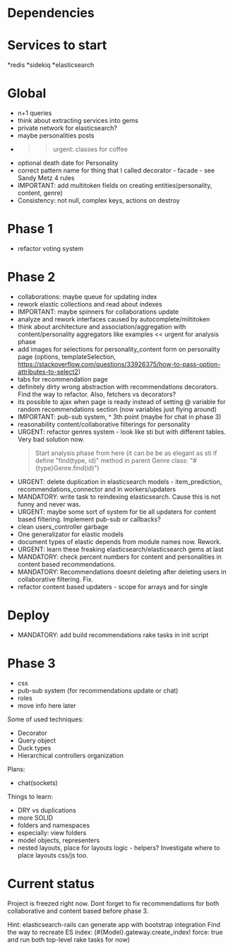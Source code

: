 # Dependencies

# Services to start
*redis
*sidekiq
*elasticsearch

# Global
* n+1 queries
* think about extracting services into gems
* private network for elasticsearch?
* maybe personalities posts
* >> urgent: classes for coffee
* optional death date for Personality
* correct pattern name for thing that I called decorator - facade - see Sandy Metz 4 rules
* IMPORTANT: add multitoken fields on creating entities(personality, content, genre)
* Consistency: not null, complex keys, actions on destroy

# Phase 1
* refactor voting system

# Phase 2
* collaborations: maybe queue for updating index
* rework elastic collections and read about indexes
* IMPORTANT: maybe spinners for collaborations update
* analyze and rework interfaces caused by autocomplete/miltitoken
* think about architecture and association/aggregation with content/personality aggregators like examples << urgent for analysis phase
* add images for selections for personality_content form on personality page
    (options, templateSelection, https://stackoverflow.com/questions/33926375/how-to-pass-option-attributes-to-select2)
* tabs for recommendation page
* definitely dirty wrong abstraction with recommendations decorators. Find the way to refactor. Also, fetchers vs decorators?
* its possible to ajax when page is ready instead of setting @ variable for random recommendations section (now variables just flying around)
* IMPORTANT: pub-sub system, ^ 3th point (maybe for chat in phase 3)
* reasonability content/collaborative filterings for personality
* URGENT: refactor genres system - look like sti but with different tables. Very bad solution now.
  > Start analysis phase from here
  >(it can be be as elegant as sti if define "find(type, id)" method in parent Genre class: "#{type}Genre.find(id)")
* URGENT: delete duplication in elasticsearch models - item_prediction, recommendations_connector and in workers/updaters
* MANDATORY: write task to reindexing elasticsearch. Cause this is not funny and never was.
* URGENT: maybe some sort of system for tie all updaters for content based filtering. Implement pub-sub or callbacks?
* clean users_controller garbage
* One generalizator for elastic models
* document types of elastic depends from module names now. Rework.
* URGENT: learn these freaking elasticsearch/elasticsearch gems at last
* MANDATORY: check percent numbers for content and personalities in content based recommendations.
* MANDATORY: Recommendations doesnt deleting after deleting users in collaborative filtering. Fix.
* refactor content based updaters - scope for arrays and for single

# Deploy
* MANDATORY: add build recommendations rake tasks in init script

# Phase 3
* css
* pub-sub system (for recommendations update or chat)
* roles
* move info here later

Some of used techniques:
* Decorator
* Query object
* Duck types
* Hierarchical controllers organization

Plans:
* chat(sockets)

Things to learn:
* DRY vs duplications
* more SOLID
* folders and namespaces
* especially: view folders
* model objects, representers
* nested layouts, place for layouts logic - helpers? Investigate where to place layouts css/js too.

# Current status
Project is freezed right now. Dont forget to fix recommendations for both collaborative and content based before phase 3.

Hint: elasticsearch-rails can generate app with bootstrap integration
Find the way to recreate ES index: (#{Model}.gateway.create_index! force: true and run both top-level rake tasks for now)